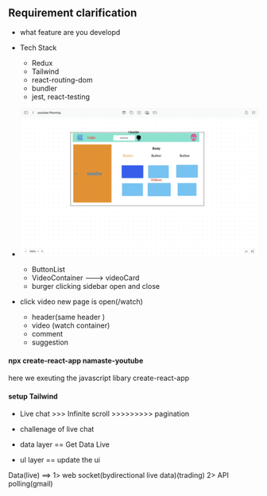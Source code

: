 ## Requirement clarification

- what feature are you developd
- Tech Stack
  
     - Redux
     - Tailwind
     - react-routing-dom
     - bundler
     - jest, react-testing


- ![planning](<youtube planning.png>)  

     - ButtonList
     - VideoContainer ---> videoCard
     - burger clicking sidebar open and close


- click video new page is open(/watch)
  - header(same header )
  - video (watch container)
  - comment
  - suggestion


#### npx create-react-app namaste-youtube  
here we exeuting the javascript libary create-react-app

#### setup Tailwind

- Live chat >>> Infinite scroll >>>>>>>>> pagination

- challenage of live chat
 - data layer == Get Data Live
 - uI layer == update the ui

 Data(live) ==> 1> web socket(bydirectional live data)(trading)
 2> API polling(gmail)
